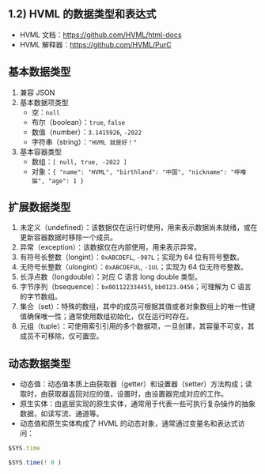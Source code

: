 ## 1.2) HVML 的数据类型和表达式

- HVML 文档：<https://github.com/HVML/html-docs>
- HVML 解释器：<https://github.com/HVML/PurC>

		
## 基本数据类型

1. 兼容 JSON
1. 基本数据项类型
   - 空：`null`
   - 布尔（boolean）：`true`, `false`
   - 数值（number）：`3.1415926`, `-2022`
   - 字符串（string）：`"HVML 就是好！"`
1. 基本容器类型
   - 数组：`[ null, true, -2022 ]`
   - 对象：`{ "name": "HVML", "birthland": "中国", "nickname": "呼噜猫", "age": 1 }`

		
## 扩展数据类型

1. 未定义（undefined）：该数据仅在运行时使用，用来表示数据尚未就绪，或在更新容器数据时移除一个成员。
1. 异常（exception）：该数据仅在内部使用，用来表示异常。
1. 有符号长整数（longint）：`0xABCDEFL`, `-987L`；实现为 64 位有符号整数。
1. 无符号长整数（ulongint）：`0xABCDEFUL`, `-1UL`；实现为 64 位无符号整数。
1. 长浮点数（longdouble）：对应 C 语言 long double 类型。
1. 字节序列（bsequence）：`bx001122334455`, `bb0123.0456`；可理解为 C 语言的字节数组。
1. 集合（set）：特殊的数组，其中的成员可根据其值或者对象数组上的唯一性键值确保唯一性；通常使用数组初始化，仅在运行时存在。
1. 元组（tuple）：可使用索引引用的多个数据项，一旦创建，其容量不可变，其成员不可移除，仅可置空。

		
## 动态数据类型

- 动态值：动态值本质上由获取器（getter）和设置器（setter）方法构成；读取时，由获取器返回对应的值，设置时，由设置器完成对应的工作。
- 原生实体：由底层实现的原生实体，通常用于代表一些可执行复杂操作的抽象数据，如读写流、通道等。
- 动态值和原生实体构成了 HVML 的动态对象，通常通过变量名和表达式访问：

```js
$SYS.time

$SYS.time(! 0 )
```
